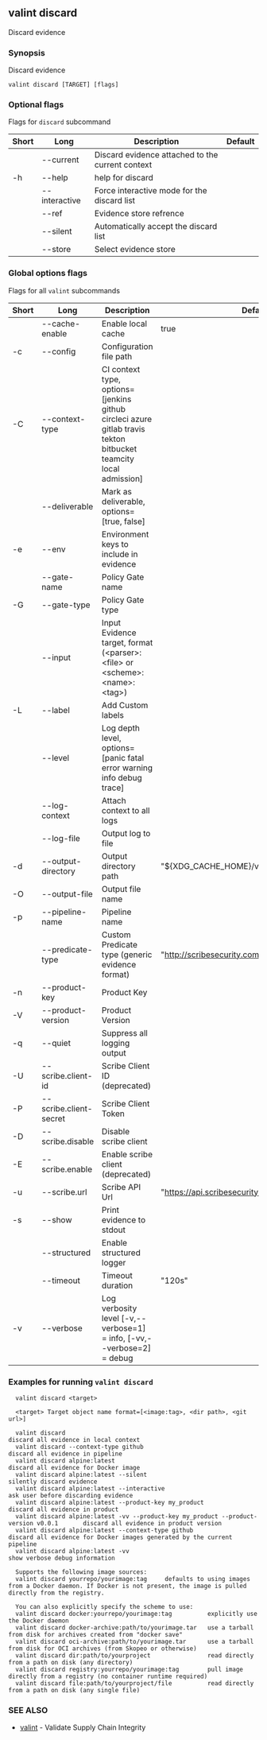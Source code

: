 ## valint discard

Discard evidence

### Synopsis

Discard evidence

```
valint discard [TARGET] [flags]
```

### Optional flags 
Flags for `discard` subcommand


| Short | Long | Description | Default |
| --- | --- | --- | --- |
| | --current | Discard evidence attached to the current context | |
| -h | --help | help for discard | |
| | --interactive | Force interactive mode for the discard list | |
| | --ref | Evidence store refrence | |
| | --silent | Automatically accept the discard list | |
| | --store | Select evidence store | |


### Global options flags
Flags for all `valint` subcommands


| Short | Long | Description | Default |
| --- | --- | --- | --- |
| | --cache-enable | Enable local cache | true |
| -c | --config | Configuration file path | |
| -C | --context-type | CI context type, options=[jenkins github circleci azure gitlab travis tekton bitbucket teamcity local admission] | |
| | --deliverable | Mark as deliverable, options=[true, false] | |
| -e | --env | Environment keys to include in evidence | |
| | --gate-name | Policy Gate name | |
| -G | --gate-type | Policy Gate type | |
| | --input | Input Evidence target, format (\<parser>:\<file> or \<scheme>:\<name>:\<tag>) | |
| -L | --label | Add Custom labels | |
| | --level | Log depth level, options=[panic fatal error warning info debug trace] | |
| | --log-context | Attach context to all logs | |
| | --log-file | Output log to file | |
| -d | --output-directory | Output directory path | "$\{XDG_CACHE_HOME\}/valint" |
| -O | --output-file | Output file name | |
| -p | --pipeline-name | Pipeline name | |
| | --predicate-type | Custom Predicate type (generic evidence format) | "http://scribesecurity.com/evidence/generic/v0.1" |
| -n | --product-key | Product Key | |
| -V | --product-version | Product Version | |
| -q | --quiet | Suppress all logging output | |
| -U | --scribe.client-id | Scribe Client ID (deprecated) | |
| -P | --scribe.client-secret | Scribe Client Token | |
| -D | --scribe.disable | Disable scribe client | |
| -E | --scribe.enable | Enable scribe client (deprecated) | |
| -u | --scribe.url | Scribe API Url | "https://api.scribesecurity.com" |
| -s | --show | Print evidence to stdout | |
| | --structured | Enable structured logger | |
| | --timeout | Timeout duration | "120s" |
| -v | --verbose | Log verbosity level [-v,--verbose=1] = info, [-vv,--verbose=2] = debug | |


### Examples for running `valint discard`

```
  valint discard <target>
  
  <target> Target object name format=[<image:tag>, <dir path>, <git url>]

  valint discard                                                                    discard all evidence in local context
  valint discard --context-type github                                              discard all evidence in pipeline
  valint discard alpine:latest                                                      discard all evidence for Docker image
  valint discard alpine:latest --silent                                             silently discard evidence
  valint discard alpine:latest --interactive                                        ask user before discarding evidence
  valint discard alpine:latest --product-key my_product                             discard all evidence in product
  valint discard alpine:latest -vv --product-key my_product --product-version v0.0.1       discard all evidence in product version
  valint discard alpine:latest --context-type github                                discard all evidence for Docker images generated by the current pipeline
  valint discard alpine:latest -vv                                                  show verbose debug information

  Supports the following image sources:
  valint discard yourrepo/yourimage:tag     defaults to using images from a Docker daemon. If Docker is not present, the image is pulled directly from the registry.

  You can also explicitly specify the scheme to use:
  valint discard docker:yourrepo/yourimage:tag          explicitly use the Docker daemon
  valint discard docker-archive:path/to/yourimage.tar   use a tarball from disk for archives created from "docker save"
  valint discard oci-archive:path/to/yourimage.tar      use a tarball from disk for OCI archives (from Skopeo or otherwise)
  valint discard dir:path/to/yourproject                read directly from a path on disk (any directory)
  valint discard registry:yourrepo/yourimage:tag        pull image directly from a registry (no container runtime required)
  valint discard file:path/to/yourproject/file          read directly from a path on disk (any single file)

```

### SEE ALSO

* [valint](valint.md)	 - Validate Supply Chain Integrity

